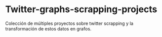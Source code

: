 # Twitter-graphs-scrapping-projects
Colección de múltiples proyectos sobre twitter scrapping y la transformación de estos datos en grafos.
